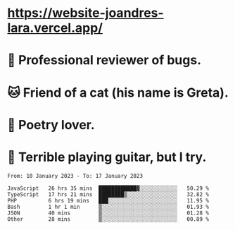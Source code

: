 # https://website-joandres-lara.vercel.app/
# 🐛 Professional reviewer of bugs.
# 🐱 Friend of a cat (his name is Greta).
# 📜 Poetry lover.
# 🎸 Terrible playing guitar, but I try.

<!--START_SECTION:waka-->

```text
From: 10 January 2023 - To: 17 January 2023

JavaScript   26 hrs 35 mins  ████████████▓░░░░░░░░░░░░   50.29 %
TypeScript   17 hrs 21 mins  ████████▒░░░░░░░░░░░░░░░░   32.82 %
PHP          6 hrs 19 mins   ███░░░░░░░░░░░░░░░░░░░░░░   11.95 %
Bash         1 hr 1 min      ▒░░░░░░░░░░░░░░░░░░░░░░░░   01.93 %
JSON         40 mins         ▒░░░░░░░░░░░░░░░░░░░░░░░░   01.28 %
Other        28 mins         ▒░░░░░░░░░░░░░░░░░░░░░░░░   00.89 %
```

<!--END_SECTION:waka-->
